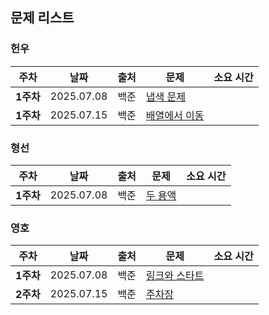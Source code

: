## 문제 리스트

<h3>헌우</h3>

|주차|날짜|출처|문제|소요 시간|
|--|--|--|--|--|
|**1주차** |2025.07.08|백준|[냅색 문제](https://www.acmicpc.net/problem/1450)|
|**1주차** |2025.07.15|백준|[배열에서 이동](https://www.acmicpc.net/problem/1981)|

<h3>형선</h3>

|주차|날짜|출처|문제|소요 시간|
|--|--|--|--|--|
|**1주차** |2025.07.08|백준|[두 용액](https://www.acmicpc.net/problem/2470)|


<h3>영호</h3>

|주차|날짜|출처|문제|소요 시간|
|--|--|--|--|--|
|**1주차** |2025.07.08|백준|[링크와 스타트](https://www.acmicpc.net/problem/15661)|
|**2주차** |2025.07.15|백준|[주차장](https://www.acmicpc.net/problem/1348)|

